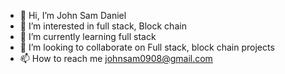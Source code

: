 - 👋 Hi, I’m John Sam Daniel
- 👀 I’m interested in full stack, Block chain
- 🌱 I’m currently learning full stack
- 💞️ I’m looking to collaborate on Full stack, block chain projects
- 📫 How to reach me johnsam0908@gmail.com

